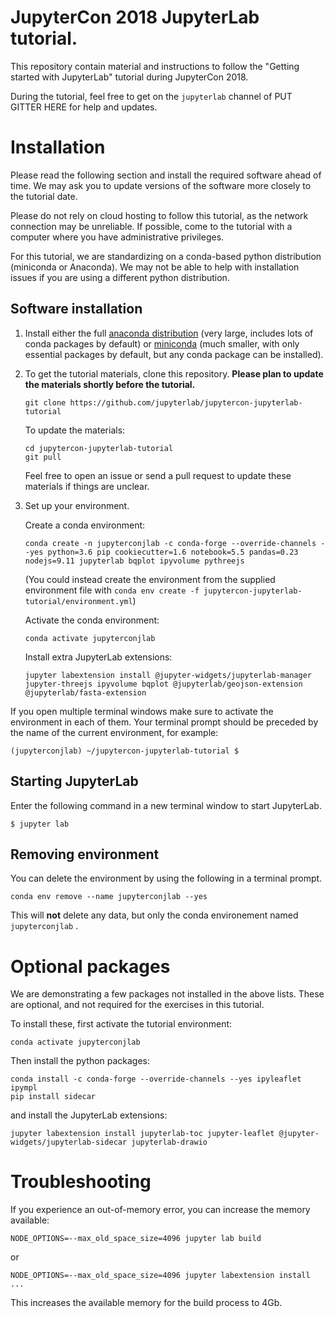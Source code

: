 # JupyterCon 2018 JupyterLab tutorial.

This repository contain material and instructions to follow the "Getting started with JupyterLab" tutorial during JupyterCon 2018.

During the tutorial, feel free to get on the `jupyterlab` channel of PUT GITTER HERE for help and updates.

# Installation

Please read the following section and install the required software ahead of
time. We may ask you to update versions of the software more closely to the
tutorial date.

Please do not rely on cloud hosting to follow this tutorial, as the network
connection may be unreliable. If possible, come to the tutorial with a computer
where you have administrative privileges.

For this tutorial, we are standardizing on a conda-based python distribution
(miniconda or Anaconda). We may not be able to help with installation issues if
you are using a different python distribution.

## Software installation

1. Install either the full [anaconda
   distribution](https://www.anaconda.com/download/) (very large, includes lots
   of conda packages by default) or
   [miniconda](https://conda.io/miniconda.html) (much smaller, with only
   essential packages by default, but any conda package can be installed).

2. To get the tutorial materials, clone this repository. **Please plan to update the materials shortly before the tutorial.**

    ```
    git clone https://github.com/jupyterlab/jupytercon-jupyterlab-tutorial
    ```

    To update the materials:
    ```
    cd jupytercon-jupyterlab-tutorial
    git pull
    ```

    Feel free to open an issue or send a pull request to update these materials if things are unclear.

3. Set up your environment.

    Create a conda environment:

    ```
    conda create -n jupyterconjlab -c conda-forge --override-channels --yes python=3.6 pip cookiecutter=1.6 notebook=5.5 pandas=0.23 nodejs=9.11 jupyterlab bqplot ipyvolume pythreejs
    ```

    (You could instead create the environment from the supplied environment file with `conda env create -f jupytercon-jupyterlab-tutorial/environment.yml`)

    Activate the conda environment:

    ```
    conda activate jupyterconjlab
    ```

    Install extra JupyterLab extensions:

    ```
    jupyter labextension install @jupyter-widgets/jupyterlab-manager jupyter-threejs ipyvolume bqplot @jupyterlab/geojson-extension @jupyterlab/fasta-extension
    ```

If you open multiple terminal windows make sure to activate the environment in each of them. Your terminal prompt should be preceded by the name of the current environment, for example:
```
(jupyterconjlab) ~/jupytercon-jupyterlab-tutorial $
```


## Starting JupyterLab

Enter the following command in a new terminal window to start JupyterLab.

```
$ jupyter lab
```

## Removing environment

You can delete the environment by using the following in a terminal prompt.

```
conda env remove --name jupyterconjlab --yes
```

This will **not** delete any data, but only the conda environement named `jupyterconjlab` .

# Optional packages

We are demonstrating a few packages not installed in the above lists. These are
optional, and not required for the exercises in this tutorial.

To install these, first activate the tutorial environment:

```
conda activate jupyterconjlab
```

Then install the python packages:
```
conda install -c conda-forge --override-channels --yes ipyleaflet ipympl
pip install sidecar
```

and install the JupyterLab extensions:
```
jupyter labextension install jupyterlab-toc jupyter-leaflet @jupyter-widgets/jupyterlab-sidecar jupyterlab-drawio
```

# Troubleshooting

If you experience an out-of-memory error, you can increase the memory available:
```
NODE_OPTIONS=--max_old_space_size=4096 jupyter lab build
```
or
```
NODE_OPTIONS=--max_old_space_size=4096 jupyter labextension install ...
```
This increases the available memory for the build process to 4Gb.
